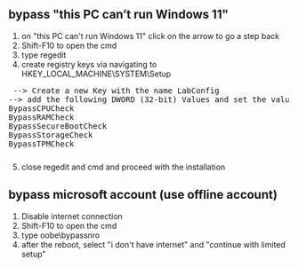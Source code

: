 ## bypass "this PC can’t run Windows 11"

1. on "this PC can't run Windows 11" click on the arrow to go a step back
2. Shift-F10 to open the cmd
3. type regedit
4. create registry keys via navigating to HKEY_LOCAL_MACHINE\SYSTEM\Setup
<pre style="margin-bottom: 0; border-bottom:none; padding-bottom:0.8em;"> --> Create a new Key with the name LabConfig
--> add the following DWORD (32-bit) Values and set the value to 1
BypassCPUCheck
BypassRAMCheck
BypassSecureBootCheck
BypassStorageCheck
BypassTPMCheck</pre>

5. close regedit and cmd and proceed with the installation

## bypass microsoft account (use offline account)

1. Disable internet connection
2. Shift-F10 to open the cmd
3. type oobe\bypassnro
4. after the reboot, select "i don't have internet" and "continue with limited setup"
